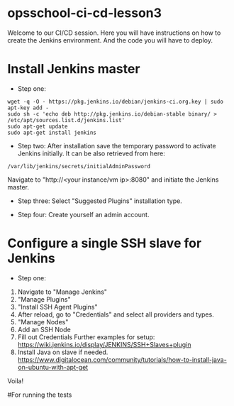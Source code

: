 # opsschool-ci-cd-lesson3

Welcome to our CI/CD session.
Here you will have instructions on how to create the Jenkins environment.
And the code you will have to deploy.


# Install Jenkins master
* Step one:
```
wget -q -O - https://pkg.jenkins.io/debian/jenkins-ci.org.key | sudo apt-key add -
sudo sh -c 'echo deb http://pkg.jenkins.io/debian-stable binary/ > /etc/apt/sources.list.d/jenkins.list'
sudo apt-get update
sudo apt-get install jenkins
```

* Step two:
After installation save the temporary password to activate Jenkins initially.
It can be also retrieved from here:
```
/var/lib/jenkins/secrets/initialAdminPassword
```
Navigate to "http://<your instance/vm ip>:8080" and initiate the Jenkins master.

* Step three:
Select "Suggested Plugins" installation type.

* Step four:
Create yourself an admin account.


# Configure a single SSH slave for Jenkins
* Step one:
1. Navigate to "Manage Jenkins"
2. "Manage Plugins"
3. "Install SSH Agent Plugins"
4. After reload, go to "Credentials" and select all providers and types.
5. "Manage Nodes"
6. Add an SSH Node
7. Fill out Credentials
Further examples for setup:
https://wiki.jenkins.io/display/JENKINS/SSH+Slaves+plugin
8. Install Java on slave if needed.
https://www.digitalocean.com/community/tutorials/how-to-install-java-on-ubuntu-with-apt-get

Voila!

#For running the tests
